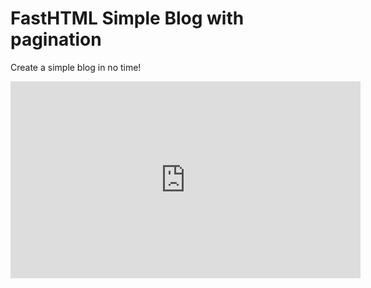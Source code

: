 # FastHTML Simple Blog with pagination

Create a simple blog in no time!

<iframe width="560" height="315" src="https://www.youtube.com/embed/cTCDKG0MGpA" frameborder="0" allow="accelerometer; autoplay; clipboard-write; encrypted-media; gyroscope; picture-in-picture" allowfullscreen></iframe>
